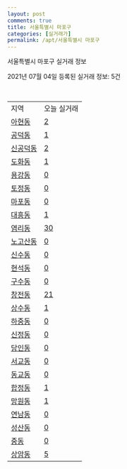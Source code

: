 ```yaml
---
layout: post
comments: true
title: 서울특별시 마포구
categories: [실거래가]
permalink: /apt/서울특별시 마포구
---
```


서울특별시 마포구 실거래 정보

2021년 07월 04일 등록된 실거래 정보: 5건

<script type="text/javascript">
  google.charts.load('current', {'packages':['corechart']});
  google.charts.setOnLoadCallback(drawChart);

  function drawChart() {
    var data = google.visualization.arrayToDataTable([['거래일', '매매', '전월세', '전매'], ['20-07', 466, 712, 17], ['20-08', 216, 750, 9], ['20-09', 172, 645, 8], ['20-10', 185, 848, 8], ['20-11', 266, 611, 7], ['20-12', 255, 799, 14], ['21-01', 238, 719, 12], ['21-02', 125, 574, 3], ['21-03', 115, 639, 3], ['21-04', 120, 520, 5], ['21-05', 172, 460, 9], ['21-06', 50, 382, 1]]);

    var options = {
      title: '최근 유형별 거래량 추이',
      legend: { position: 'bottom' }
    };

    var chart = new google.visualization.LineChart(document.getElementById('columnchart_material'));
    chart.draw(data, (options));
  }
</script>

<div id="columnchart_material" style="width: 95%; margin-left: -35px"></div>
<br>
<table class="sortable">
  <tr>
    <td>지역</td>
    <td>오늘 실거래</td>
  </tr>

  
  <tr class="item">
    <td><a href="서울특별시 마포구 아현동">아현동</a></td>
    <td><a href="서울특별시 마포구 아현동">2</a></td>
  </tr>
    

  <tr class="item">
    <td><a href="서울특별시 마포구 공덕동">공덕동</a></td>
    <td><a href="서울특별시 마포구 공덕동">1</a></td>
  </tr>
    

  <tr class="item">
    <td><a href="서울특별시 마포구 신공덕동">신공덕동</a></td>
    <td><a href="서울특별시 마포구 신공덕동">2</a></td>
  </tr>
    

  <tr class="item">
    <td><a href="서울특별시 마포구 도화동">도화동</a></td>
    <td><a href="서울특별시 마포구 도화동">1</a></td>
  </tr>
    

  <tr class="item">
    <td><a href="서울특별시 마포구 용강동">용강동</a></td>
    <td><a href="서울특별시 마포구 용강동">0</a></td>
  </tr>
    

  <tr class="item">
    <td><a href="서울특별시 마포구 토정동">토정동</a></td>
    <td><a href="서울특별시 마포구 토정동">0</a></td>
  </tr>
    

  <tr class="item">
    <td><a href="서울특별시 마포구 마포동">마포동</a></td>
    <td><a href="서울특별시 마포구 마포동">0</a></td>
  </tr>
    

  <tr class="item">
    <td><a href="서울특별시 마포구 대흥동">대흥동</a></td>
    <td><a href="서울특별시 마포구 대흥동">1</a></td>
  </tr>
    

  <tr class="item">
    <td><a href="서울특별시 마포구 염리동">염리동</a></td>
    <td><a href="서울특별시 마포구 염리동">30</a></td>
  </tr>
    

  <tr class="item">
    <td><a href="서울특별시 마포구 노고산동">노고산동</a></td>
    <td><a href="서울특별시 마포구 노고산동">0</a></td>
  </tr>
    

  <tr class="item">
    <td><a href="서울특별시 마포구 신수동">신수동</a></td>
    <td><a href="서울특별시 마포구 신수동">0</a></td>
  </tr>
    

  <tr class="item">
    <td><a href="서울특별시 마포구 현석동">현석동</a></td>
    <td><a href="서울특별시 마포구 현석동">0</a></td>
  </tr>
    

  <tr class="item">
    <td><a href="서울특별시 마포구 구수동">구수동</a></td>
    <td><a href="서울특별시 마포구 구수동">0</a></td>
  </tr>
    

  <tr class="item">
    <td><a href="서울특별시 마포구 창전동">창전동</a></td>
    <td><a href="서울특별시 마포구 창전동">21</a></td>
  </tr>
    

  <tr class="item">
    <td><a href="서울특별시 마포구 상수동">상수동</a></td>
    <td><a href="서울특별시 마포구 상수동">1</a></td>
  </tr>
    

  <tr class="item">
    <td><a href="서울특별시 마포구 하중동">하중동</a></td>
    <td><a href="서울특별시 마포구 하중동">0</a></td>
  </tr>
    

  <tr class="item">
    <td><a href="서울특별시 마포구 신정동">신정동</a></td>
    <td><a href="서울특별시 마포구 신정동">0</a></td>
  </tr>
    

  <tr class="item">
    <td><a href="서울특별시 마포구 당인동">당인동</a></td>
    <td><a href="서울특별시 마포구 당인동">0</a></td>
  </tr>
    

  <tr class="item">
    <td><a href="서울특별시 마포구 서교동">서교동</a></td>
    <td><a href="서울특별시 마포구 서교동">0</a></td>
  </tr>
    

  <tr class="item">
    <td><a href="서울특별시 마포구 동교동">동교동</a></td>
    <td><a href="서울특별시 마포구 동교동">0</a></td>
  </tr>
    

  <tr class="item">
    <td><a href="서울특별시 마포구 합정동">합정동</a></td>
    <td><a href="서울특별시 마포구 합정동">1</a></td>
  </tr>
    

  <tr class="item">
    <td><a href="서울특별시 마포구 망원동">망원동</a></td>
    <td><a href="서울특별시 마포구 망원동">1</a></td>
  </tr>
    

  <tr class="item">
    <td><a href="서울특별시 마포구 연남동">연남동</a></td>
    <td><a href="서울특별시 마포구 연남동">0</a></td>
  </tr>
    

  <tr class="item">
    <td><a href="서울특별시 마포구 성산동">성산동</a></td>
    <td><a href="서울특별시 마포구 성산동">0</a></td>
  </tr>
    

  <tr class="item">
    <td><a href="서울특별시 마포구 중동">중동</a></td>
    <td><a href="서울특별시 마포구 중동">0</a></td>
  </tr>
    

  <tr class="item">
    <td><a href="서울특별시 마포구 상암동">상암동</a></td>
    <td><a href="서울특별시 마포구 상암동">5</a></td>
  </tr>
    


</table>


    